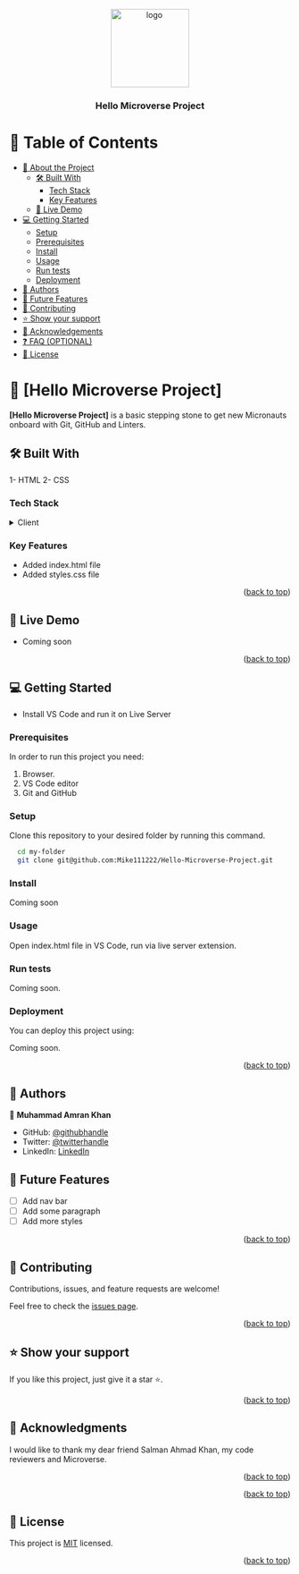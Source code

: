 <a name="readme-top"></a>

<!--
HOW TO USE:
This is an example of how you may give instructions on setting up your project locally.

Modify this file to match your project and remove sections that don't apply.

REQUIRED SECTIONS:
- Table of Contents
- About the Project
  - Built With
  - Live Demo
- Getting Started
- Authors
- Future Features
- Contributing
- Show your support
- Acknowledgements
- License

OPTIONAL SECTIONS:
- FAQ

After you're finished please remove all the comments and instructions!
-->

<div align="center">
  <!-- You are encouraged to replace this logo with your own! Otherwise you can also remove it. -->
  <img src="murple_logo.png" alt="logo" width="140"  height="auto" />
  <br/>

  <h3><b>Hello Microverse Project</b></h3>

</div>

<!-- TABLE OF CONTENTS -->

# 📗 Table of Contents

- [📖 About the Project](#about-project)
  - [🛠 Built With](#built-with)
    - [Tech Stack](#tech-stack)
    - [Key Features](#key-features)
  - [🚀 Live Demo](#live-demo)
- [💻 Getting Started](#getting-started)
  - [Setup](#setup)
  - [Prerequisites](#prerequisites)
  - [Install](#install)
  - [Usage](#usage)
  - [Run tests](#run-tests)
  - [Deployment](#deployment)
- [👥 Authors](#authors)
- [🔭 Future Features](#future-features)
- [🤝 Contributing](#contributing)
- [⭐️ Show your support](#support)
- [🙏 Acknowledgements](#acknowledgements)
- [❓ FAQ (OPTIONAL)](#faq)
- [📝 License](#license)

<!-- PROJECT DESCRIPTION -->

# 📖 [Hello Microverse Project] <a name="about-project"></a>


**[Hello Microverse Project]** is a basic stepping stone to get new Micronauts onboard with Git, GitHub and Linters.

## 🛠 Built With <a name="built-with"></a>

1- HTML
2- CSS

### Tech Stack <a name="tech-stack"></a>


<details>
  <summary>Client</summary>
  <ul>
    <li><a href="https://html.com/">HTML</a></li>
    <li><a href="https://www.w3.org/Style/CSS/Overview.en.html">CSS</a></li>
    
  </ul>
</details>



<!-- Features -->

### Key Features <a name="key-features"></a>

- Added index.html file
- Added styles.css file

<p align="right">(<a href="#readme-top">back to top</a>)</p>

<!-- LIVE DEMO -->

## 🚀 Live Demo <a name="live-demo"></a>

- Coming soon

<p align="right">(<a href="#readme-top">back to top</a>)</p>

<!-- GETTING STARTED -->

## 💻 Getting Started <a name="getting-started"></a>

- Install VS Code and run it on Live Server

### Prerequisites

In order to run this project you need:

1. Browser.
2. VS Code editor
3. Git and GitHub

<!--
Example command:

```sh
 gem install rails
```
 -->

### Setup

Clone this repository to your desired folder by running this command.



```sh
  cd my-folder
  git clone git@github.com:Mike111222/Hello-Microverse-Project.git
  ```

### Install

Coming soon

### Usage

Open index.html file in VS Code, run via live server extension.

### Run tests

Coming soon.

### Deployment

You can deploy this project using:

Coming soon.

<p align="right">(<a href="#readme-top">back to top</a>)</p>

<!-- AUTHORS -->

## 👥 Authors <a name="authors"></a>



👤 **Muhammad Amran Khan**

- GitHub: [@githubhandle](https://github.com/Mike111222)
- Twitter: [@twitterhandle](https://twitter.com/engr_imrankhan1)
- LinkedIn: [LinkedIn](https://linkedin.com/in/Mike111222)



<!-- FUTURE FEATURES -->

## 🔭 Future Features <a name="future-features"></a>


- [ ] Add nav bar
- [ ] Add some paragraph
- [ ] Add more styles

<p align="right">(<a href="#readme-top">back to top</a>)</p>

<!-- CONTRIBUTING -->

## 🤝 Contributing <a name="contributing"></a>

Contributions, issues, and feature requests are welcome!

Feel free to check the [issues page](../../issues/).

<p align="right">(<a href="#readme-top">back to top</a>)</p>

<!-- SUPPORT -->

## ⭐️ Show your support <a name="support"></a>



If you like this project, just give it a star ⭐️.

<p align="right">(<a href="#readme-top">back to top</a>)</p>

<!-- ACKNOWLEDGEMENTS -->

## 🙏 Acknowledgments <a name="acknowledgements"></a>


I would like to thank my dear friend Salman Ahmad Khan, my code reviewers and Microverse.

<p align="right">(<a href="#readme-top">back to top</a>)</p>


<p align="right">(<a href="#readme-top">back to top</a>)</p>

<!-- LICENSE -->

## 📝 License <a name="license"></a>

This project is [MIT](./LICENSE) licensed.


<p align="right">(<a href="#readme-top">back to top</a>)</p>